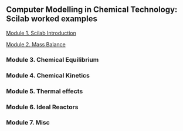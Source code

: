 
## Computer Modelling in Chemical Technology: Scilab worked examples

[Module 1. Scilab Introduction](01/README.md)

[Module 2. Mass Balance](02/README.md)

### Module 3. Chemical Equilibrium


### Module 4. Chemical Kinetics


### Module 5. Thermal effects


### Module 6. Ideal Reactors


### Module 7. Misc

